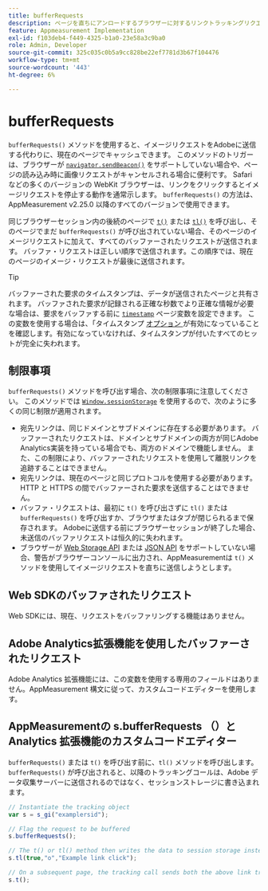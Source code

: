 ```yaml
---
title: bufferRequests
description: ページを直ちにアンロードするブラウザーに対するリンクトラッキングリクエストのキャプチャの信頼性を高めます。
feature: Appmeasurement Implementation
exl-id: f103deb4-f449-4325-b1a0-23e58a3c9ba0
role: Admin, Developer
source-git-commit: 325c035c0b5a9cc828be22ef7781d3b67f104476
workflow-type: tm+mt
source-wordcount: '443'
ht-degree: 6%

---
```


# bufferRequests

`bufferRequests()` メソッドを使用すると、イメージリクエストをAdobeに送信する代わりに、現在のページでキャッシュできます。 このメソッドのトリガーは、ブラウザーが [`navigator.sendBeacon()`](https://developer.mozilla.org/ja-JP/docs/Web/API/Navigator/sendBeacon) をサポートしていない場合や、ページの読み込み時に画像リクエストがキャンセルされる場合に便利です。 Safari などの多くのバージョンの WebKit ブラウザーは、リンクをクリックするとイメージリクエストを停止する動作を通常示します。 `bufferRequests()` の方法は、AppMeasurement v2.25.0 以降のすべてのバージョンで使用できます。

同じブラウザーセッション内の後続のページで [`t()`](t-method.md) または [`tl()`](tl-method.md) を呼び出し、そのページでまだ `bufferRequests()` が呼び出されていない場合、そのページのイメージリクエストに加えて、すべてのバッファーされたリクエストが送信されます。 バッファ・リクエストは正しい順序で送信されます。この順序では、現在のページのイメージ・リクエストが最後に送信されます。

>[!TIP]
>
>バッファーされた要求のタイムスタンプは、データが送信されたページと共有されます。 バッファされた要求が記録される正確な秒数でより正確な情報が必要な場合は、要求をバッファする前に [`timestamp`](../page-vars/timestamp.md) ページ変数を設定できます。 この変数を使用する場合は、「タイムスタンプ [&#x200B; オプション &#x200B;](/help/admin/tools/manage-rs/edit-settings/general/timestamp-configuration.md) が有効になっていることを確認します。有効になっていなければ、タイムスタンプが付いたすべてのヒットが完全に失われます。

## 制限事項

`bufferRequests()` メソッドを呼び出す場合、次の制限事項に注意してください。 このメソッドでは [`Window.sessionStorage`](https://developer.mozilla.org/en-US/docs/Web/API/Web_Storage_API) を使用するので、次のように多くの同じ制限が適用されます。

* 宛先リンクは、同じドメインとサブドメインに存在する必要があります。 バッファーされたリクエストは、ドメインとサブドメインの両方が同じAdobe Analytics実装を持っている場合でも、両方のドメインで機能しません。 また、この制限により、バッファーされたリクエストを使用して離脱リンクを追跡することはできません。
* 宛先リンクは、現在のページと同じプロトコルを使用する必要があります。 HTTP と HTTPS の間でバッファーされた要求を送信することはできません。
* バッファ・リクエストは、最初に `t()` を呼び出さずに `tl()` または `bufferRequests()` を呼び出すか、ブラウザまたはタブが閉じられるまで保存されます。 Adobeに送信する前にブラウザーセッションが終了した場合、未送信のバッファリクエストは恒久的に失われます。
* ブラウザーが [Web Storage API](https://developer.mozilla.org/en-US/docs/Web/API/Web_Storage_API) または [JSON API](https://developer.mozilla.org/en-US/docs/Web/JavaScript/Reference/Global_Objects/JSON) をサポートしていない場合、警告がブラウザーコンソールに出力され、AppMeasurementは `t()` メソッドを使用してイメージリクエストを直ちに送信しようとします。

## Web SDKのバッファされたリクエスト

Web SDKには、現在、リクエストをバッファリングする機能はありません。

## Adobe Analytics拡張機能を使用したバッファーされたリクエスト

Adobe Analytics 拡張機能には、この変数を使用する専用のフィールドはありません。AppMeasurement 構文に従って、カスタムコードエディターを使用します。

## AppMeasurementの s.bufferRequests （）と Analytics 拡張機能のカスタムコードエディター

`bufferRequests()` または `t()` を呼び出す前に、`tl()` メソッドを呼び出します。 `bufferRequests()` が呼び出されると、以降のトラッキングコールは、Adobe データ収集サーバーに送信されるのではなく、セッションストレージに書き込まれます。

```js
// Instantiate the tracking object
var s = s_gi("examplersid");

// Flag the request to be buffered
s.bufferRequests();

// The t() or tl() method then writes the data to session storage instead of sending it to Adobe
s.tl(true,"o","Example link click");

// On a subsequent page, the tracking call sends both the above link tracking call and the page view call
s.t();
```
